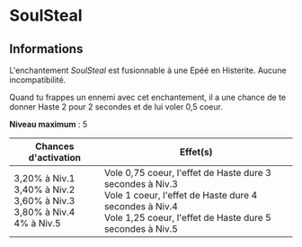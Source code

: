 # SoulSteal

## Informations
L'enchantement *SoulSteal* est fusionnable à une Epéé en Histerite. Aucune incompatibilité.


Quand tu frappes un ennemi avec cet enchantement, il a une chance de te donner Haste 2 pour 2 secondes et de lui voler 0,5 coeur.


**Niveau maximum** : 5

| Chances d'activation | Effet(s) |
| -------------------- | -------- |
| 3,20% à Niv.1 <br> 3,40% à Niv.2 <br> 3,60% à Niv.3 <br> 3,80% à Niv.4 <br> 4% à Niv.5 | Vole 0,75 coeur, l'effet de Haste dure 3 secondes à Niv.3 <br> Vole 1 coeur, l'effet de Haste dure 4 secondes à Niv.4 <br> Vole 1,25 coeur, l'effet de Haste dure 5 secondes à Niv.5 |
